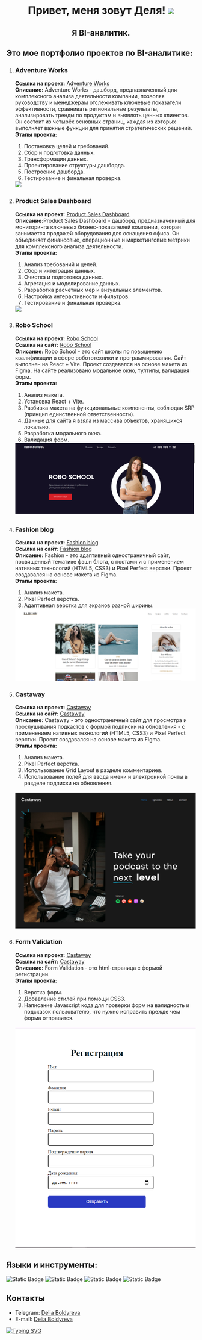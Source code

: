 <h1 align="center">Привет, меня зовут Деля!
<img src="https://github.com/blackcater/blackcater/raw/main/images/Hi.gif" height="32"/>
</h1>
<h2 align="center">Я BI-аналитик.</h2>

<h2>Это мое портфолио проектов по BI-аналитике:</h2>
<ol>
   <li>
      <h3>Adventure Works</h3>
      <p>
      <strong>Ссылка на проект:</strong> <a href="https://github.com/Renadellaa/Adventure_Works_Dashboard">Adventure Works</a><br>
      <strong>Описание:</strong> Adventure Works - дашборд, предназначенный для комплексного анализа деятельности компании, позволяя руководству и менеджерам отслеживать ключевые показатели эффективности, сравнивать региональные результаты, анализировать тренды по продуктам и выявлять ценных клиентов. Он состоит из четырёх основных страниц, каждая из которых выполняет важные функции для принятия стратегических решений.<br>
      <strong>Этапы проекта:</strong>
      <ol type="1">
         <li>Постановка целей и требований.</li>
         <li>Сбор и подготовка данных.</li>
         <li>Трансформация данных.</li>
         <li>Проектирование структуры дашборда.</li>
         <li>Построение дашборда.</li>
         <li>Тестирование и финальная проверка.</li>
      </ol>
      <img src="img/Dashboard.gif">
      </p>
   </li>
   <li>
      <h3>Product Sales Dashboard</h3>
      <p>
      <strong>Ссылка на проект:</strong> <a href="https://github.com/Renadellaa/Sales_Dashboard">Product Sales Dashboard</a><br>
      <strong>Описание:</strong>Product Sales Dashboard - дашборд, предназначенный для мониторинга ключевых бизнес-показателей компании, которая занимается продажей оборудования для оснащения офиса. Он объединяет финансовые, операционные и маркетинговые метрики для комплексного анализа деятельности.<br>
      <strong>Этапы проекта:</strong>
      <ol type="1">
         <li>Анализ требований и целей.</li>
         <li>Сбор и интеграция данных.</li>
         <li>Очистка и подготовка данных.</li>
         <li>Агрегация и моделирование данных.</li>
         <li>Разработка расчетных мер и визуальных элементов.</li>
         <li>Настройка интерактивности и фильтров.</li>
         <li>Тестирование и финальная проверка.</li>
      </ol>
      <img src="img/Page.gif">
      </p>
   </li>
   <li>
      <h3>Robo School</h3>
      <p>
      <strong>Ссылка на проект:</strong> <a href="https://github.com/Renadellaa/robo-school">Robo School</a><br>
      <strong>Ссылка на сайт:</strong> <a href="https://renadellaa.github.io/robo-school/">Robo School</a><br>
      <strong>Описание:</strong> Robo School - это сайт школы по повышению квалификации в сфере робототехники и программирования. Сайт выполнен на React + Vite. Проект создавался на основе макета из Figma. На сайте реализовано модальное окно, тултипы, валидация форм.<br>
      <strong>Этапы проекта:</strong>
      <ol type="1">
         <li>Анализ макета.</li>
         <li>Установка React + Vite.</li>
         <li>Разбивка макета на функциональные компоненты, соблюдая SRP (принцип единственной ответственности).</li>
         <li>Данные для сайта я взяла из массива объектов, хранящихся локально.</li>
         <li>Разработка модального окна.</li>
         <li>Валидация форм.</li>
      </ol>
      <img src="img/robo-school-preview.png">
      </p>
   </li>
   <li>
      <h3>Fashion blog</h3>
      <p>
      <strong>Ссылка на проект:</strong> <a href="https://github.com/Renadellaa/fashion-blog.github.io">Fashion blog</a><br>
      <strong>Ссылка на сайт:</strong> <a href="https://renadellaa.github.io/fashion-blog.github.io/">Fashion blog</a><br>
      <strong>Описание:</strong> Fashion - это адаптивный одностраничный сайт, посвященный тематике фэшн блога, с постами и с применением нативных технологий (HTML5, CSS3) и Pixel Perfect верстки. Проект создавался на основе макета из Figma.<br>
      <strong>Этапы проекта:</strong>
      <ol type="1">
         <li>Анализ макета.</li>
         <li>Pixel Perfect верстка.</li>
         <li>Адаптивная верстка для экранов разной ширины.</li>
      </ol>
      <img src="img/Fashion-blog.png">
      </p>
   </li>
   <li>
      <h3>Castaway</h3>
      <p>
      <strong>Ссылка на проект:</strong> <a href="https://github.com/Renadellaa/castaway.github.io">Castaway</a><br>
      <strong>Ссылка на сайт:</strong> <a href="https://renadellaa.github.io/castaway.github.io/">Castaway</a><br>
      <strong>Описание:</strong> Castaway - это одностраничный сайт для просмотра и прослушивания подкастов с формой подписки на обновления - с применением нативных технологий (HTML5, CSS3) и Pixel Perfect верстки. Проект создавался на основе макета из Figma.<br>
      <strong>Этапы проекта:</strong>
         <ol type="1">
            <li>Анализ макета.</li>
            <li>Pixel Perfect верстка.</li>
            <li>Использование Grid Layout в разделе комментариев.</li>
            <li>Использование полей для ввода имени и электронной почты в разделе подписки на обновления.</li>
         </ol><br>
      <img src="img/Castaway.png"><br>
      </p>
   </li>
   <li>
      <h3>Form Validation</h3>
      <p>
      <strong>Ссылка на проект:</strong> <a href="https://github.com/Renadellaa/Form-validation.github.io">Castaway</a><br>
      <strong>Ссылка на сайт:</strong> <a href="https://renadellaa.github.io/Form-validation.github.io/">Castaway</a><br>
      <strong>Описание:</strong> Form Validation - это html-страница с формой регистрации.<br>
      <strong>Этапы проекта:</strong>
         <ol type="1">
            <li>Верстка форм.</li>
            <li>Добавление стилей при помощи CSS3.</li>
            <li>Написание Javascript кода для проверки форм на валидность и подсказок пользователю, что нужно исправить прежде чем форма отправится.</li>
         </ol><br>
      <img src="img/form-validation.png"><br>
      </p>
   </li>
</ol>
<h2>Языки и инструменты:</h2>
<div style="
  display: inline;
">
  <img alt="Static Badge" src="https://img.shields.io/badge/HTML-orange">
  <img alt="Static Badge" src="https://img.shields.io/badge/CSS-%235757FF">
  <img alt="Static Badge" src="https://img.shields.io/badge/JavaScript-%23E9F631">
  <img alt="Static Badge" src="https://img.shields.io/badge/Figma-%23EC3F3F">
</div>
<h2>Контакты</h2>
<ul>
   <li>
      Telegram: <a href="https://t.me/renadellaa">Delia Boldyreva</a>
   </li>
   <li>
      E-mail: <a href="mailto:delya.boldyreva.95@mail.ru">Delia Boldyreva</a>
   </li>
</ul>

<a href="https://git.io/typing-svg">
<img src="https://readme-typing-svg.herokuapp.com?font=Fira+Code&pause=1000&color=F7C322&background=000000&center=true&vCenter=true&multiline=true&random=false&width=360&height=70&lines=A+journey+of+a+thousand+miles;begins+with+a+single+step." alt="Typing SVG" /
</a>
